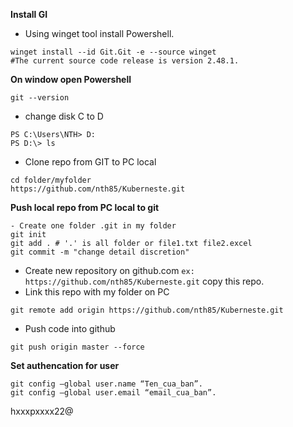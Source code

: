 **Install GI**
- Using winget tool install Powershell.
```
winget install --id Git.Git -e --source winget
#The current source code release is version 2.48.1. 
```
**On window open Powershell**
```
git --version
```
- change disk C to D
```
PS C:\Users\NTH> D:
PS D:\> ls
```
- Clone repo from GIT to PC local
```
cd folder/myfolder
https://github.com/nth85/Kuberneste.git
```
**Push local repo from PC local to git**
```
- Create one folder .git in my folder 
git init
git add . # '.' is all folder or file1.txt file2.excel
git commit -m "change detail discretion"
````
- Create new repository on github.com
`ex: https://github.com/nth85/Kuberneste.git`
copy this repo.
- Link this repo with my folder on PC
```
git remote add origin https://github.com/nth85/Kuberneste.git
```
- Push code into github
```
git push origin master --force
```

**Set authencation for user**
```
git config –global user.name “Ten_cua_ban”.
git config –global user.email “email_cua_ban”.
```

hxxxpxxxx22@
